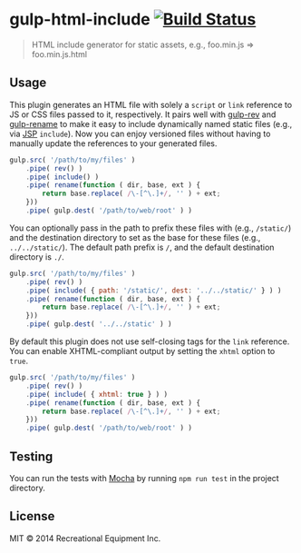 # gulp-html-include [![Build Status][travis-image]][travis-url]

> HTML include generator for static assets, e.g., foo.min.js => foo.min.js.html

## Usage

This plugin generates an HTML file with solely a `script` or `link` reference
to JS or CSS files passed to it, respectively. It pairs well with
[gulp-rev](https://github.com/sindresorhus/gulp-rev) and
[gulp-rename](https://github.com/hparra/gulp-rename) to make it easy to include
dynamically named static files (e.g., via
[JSP](http://en.wikipedia.org/wiki/JavaServer_Pages) `include`). Now you can
enjoy versioned files without having to manually update the references to your
generated files.

```js
gulp.src( '/path/to/my/files' )
    .pipe( rev() )
    .pipe( include() )
    .pipe( rename(function ( dir, base, ext ) {
        return base.replace( /\-[^\.]+/, '' ) + ext;
    }))
    .pipe( gulp.dest( '/path/to/web/root' ) )
```

You can optionally pass in the path to prefix these files with (e.g.,
`/static/`) and the destination directory to set as the base for these files
(e.g., `../../static/`). The default path prefix is `/`, and the default
destination directory is `./`.

```js
gulp.src( '/path/to/my/files' )
    .pipe( rev() )
    .pipe( include( { path: '/static/', dest: '../../static/' } ) )
    .pipe( rename(function ( dir, base, ext ) {
        return base.replace( /\-[^\.]+/, '' ) + ext;
    }))
    .pipe( gulp.dest( '../../static' ) )
```

By default this plugin does not use self-closing tags for the `link` reference. You can enable XHTML-compliant output by setting the `xhtml` option to `true`.

```js
gulp.src( '/path/to/my/files' )
    .pipe( rev() )
    .pipe( include( { xhtml: true } ) )
    .pipe( rename(function ( dir, base, ext ) {
        return base.replace( /\-[^\.]+/, '' ) + ext;
    }))
    .pipe( gulp.dest( '/path/to/web/root' ) )
```


## Testing

You can run the tests with [Mocha](http://mochajs.org/) by
running `npm run test` in the project directory.

## License

MIT © 2014 Recreational Equipment Inc.

[travis-url]: https://travis-ci.org/reidev/gulp-html-include
[travis-image]: https://travis-ci.org/reidev/gulp-html-include.svg
